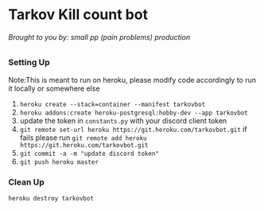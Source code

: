 # Tarkov Kill count bot

###### Brought to you by: small pp (pain problems) production

### Setting Up
Note:This is meant to run on heroku, please modify code accordingly to run it locally or somewhere else

1. `heroku create --stack=container --manifest tarkovbot`
2. `heroku addons:create heroku-postgresql:hobby-dev --app tarkovbot`
3. update the token in `constants.py` with your discord client token
5. `git remote set-url heroku https://git.heroku.com/tarkovbot.git` if fails please run `git remote add heroku https://git.heroku.com/tarkovbot.git`
6. `git commit -a -m "update discord token"`
7. `git push heroku master`

### Clean Up
`heroku destroy tarkovbot`
